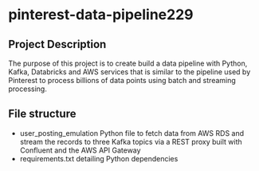 # pinterest-data-pipeline229

## Project Description

The purpose of this project is to create build a data pipeline with Python, Kafka, Databricks and AWS services that is similar to the pipeline used by Pinterest to process billions of data points using batch and streaming processing.

## File structure

- user_posting_emulation Python file to fetch data from AWS RDS and stream the records to three Kafka topics via a REST proxy built with Confluent and the AWS API Gateway
- requirements.txt detailing Python dependencies